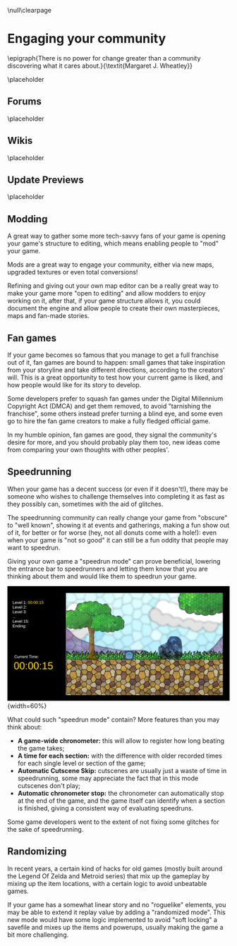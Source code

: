 \null\clearpage

Engaging your community
=======================

\epigraph{There is no power for change greater than a community discovering what it cares about.}{\textit{Margaret J. Wheatley}}

\placeholder
<!-- TODO -->

Forums
------

\placeholder
<!-- TODO -->

Wikis
-----

\placeholder
<!-- TODO -->

Update Previews
---------------

\placeholder
<!-- TODO -->

Modding
-------

A great way to gather some more tech-savvy fans of your game is opening your game's structure to editing, which means enabling people to "mod" your game.

Mods are a great way to engage your community, either via new maps, upgraded textures or even total conversions!

Refining and giving out your own map editor can be a really great way to make your game more "open to editing" and allow modders to enjoy working on it, after that, if your game structure allows it, you could document the engine and allow people to create their own masterpieces, maps and fan-made stories.

Fan games
---------

If your game becomes so famous that you manage to get a full franchise out of it, fan games are bound to happen: small games that take inspiration from your storyline and take different directions, according to the creators' will. This is a great opportunity to test how your current game is liked, and how people would like for its story to develop.

Some developers prefer to squash fan games under the Digital Millennium Copyright Act (DMCA) and get them removed, to avoid "tarnishing the franchise", some others instead prefer turning a blind eye, and some even go to hire the fan game creators to make a fully fledged official game.

In my humble opinion, fan games are good, they signal the community's desire for more, and you should probably play them too, new ideas come from comparing your own thoughts with other peoples'.

Speedrunning
------------

When your game has a decent success (or even if it doesn't!), there may be someone who wishes to challenge themselves into completing it as fast as they possibly can, sometimes with the aid of glitches.

The speedrunning community can really change your game from "obscure" to "well known", showing it at events and gatherings, making a fun show out of it, for better or for worse (hey, not all donuts come with a hole!): even when your game is "not so good" it can still be a fun oddity that people may want to speedrun.

Giving your own game a "speedrun mode" can prove beneficial, lowering the entrance bar to speedrunners and letting them know that you are thinking about them and would like them to speedrun your game.

![What a possible "speedrun mode" may look like](./images/community/speedrun.png){width=60%}

What could such "speedrun mode" contain? More features than you may think about:

- **A game-wide chronometer:** this will allow to register how long beating the game takes;
- **A time for each section:** with the difference with older recorded times for each single level or section of the game;
- **Automatic Cutscene Skip:** cutscenes are usually just a waste of time in speedrunning, some may appreciate the fact that in this mode cutscenes don't play;
- **Automatic chronometer stop:** the chronometer can automatically stop at the end of the game, and the game itself can identify when a section is finished, giving a consistent way of evaluating speedruns.

Some game developers went to the extent of not fixing some glitches for the sake of speedrunning.

Randomizing
-----------

In recent years, a certain kind of hacks for old games (mostly built around the Legend Of Zelda and Metroid series) that mix up the gameplay by mixing up the item locations, with a certain logic to avoid unbeatable games.

If your game has a somewhat linear story and no "roguelike" elements, you may be able to extend it replay value by adding a "randomized mode". This new mode would have some logic implemented to avoid "soft locking" a savefile and mixes up the items and powerups, usually making the game a bit more challenging.
